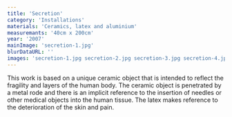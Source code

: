 ```yaml
---
title: 'Secretion'
category: 'Installations'
materials: 'Ceramics, latex and aluminium'
measuremants: '40cm x 200cm'
year: '2007'
mainImage: 'secretion-1.jpg'
blurDataURL: ''
images: 'secretion-1.jpg secretion-2.jpg secretion-3.jpg secretion-4.jpg'
---
```


This work is based on a unique ceramic object that is intended to reflect the fragility and layers of the human body. The ceramic object is penetrated by a metal rode and there is an implicit reference to the insertion of needles or other medical objects into the human tissue. The latex makes reference to the deterioration of the skin and pain.